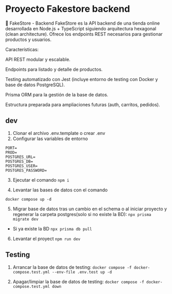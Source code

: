 # Proyecto Fakestore backend

🛒 FakeStore - Backend
FakeStore es la API backend de una tienda online desarrollada en Node.js + TypeScript siguiendo arquitectura hexagonal (clean architecture). Ofrece los endpoints REST necesarios para gestionar productos y usuarios.

Características:

API REST modular y escalable.

Endpoints para listado y detalle de productos.

Testing automatizado con Jest (incluye entorno de testing con Docker y base de datos PostgreSQL).

Prisma ORM para la gestión de la base de datos.

Estructura preparada para ampliaciones futuras (auth, carritos, pedidos).

## dev

1. Clonar el archivo .env.template o crear .env
2. Configurar las variables de entorno

```
PORT=
PROD=
POSTGRES_URL=
POSTGRES_DB=
POSTGRES_USER=
POSTGRES_PASSWORD=
```

3. Ejecutar el comando `npm i`

4. Levantar las bases de datos con el comando

```
docker compose up -d
```

5. Migrar base de datos tras un cambio en el schema o al iniciar proyecto y regenerar la carpeta postgres(solo si no existe la BD):
   `npx prisma migrate dev`

- Si ya existe la BD
  `npx prisma db pull`

6. Levantar el proyect `npm run dev`

## Testing

1. Arrancar la base de datos de testing:
   `docker compose -f docker-compose.test.yml --env-file .env.test up -d`

2. Apagar/limpiar la base de datos de testing:
   `docker compose -f docker-compose.test.yml down`
